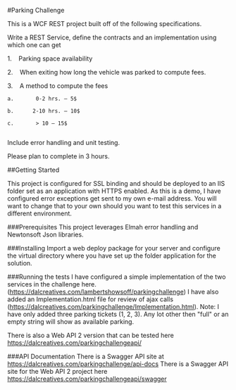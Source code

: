 ﻿#Parking Challenge

This is a WCF REST project built off of the following specifications.

Write a REST Service, define the contracts and an implementation using which one can get

  1.    Parking space availability

  2.    When exiting how long the vehicle was parked to compute fees.

  3.    A method to compute the fees

    a.       0-2 hrs. – 5$

    b.      2-10 hrs. – 10$

    c.       > 10 – 15$
	 
Include error handling and unit testing.

Please plan to complete in 3 hours.


##Getting Started

This project is configured for SSL binding and should be deployed to an IIS folder set as an application with HTTPS enabled.  As this is a demo, I have configured error exceptions get sent to my own e-mail address.  You will want to change that to your own should you want to test this services in a different environment.


###Prerequisites
This project leverages Elmah error handling and Newtonsoft Json libraries.

###Installing
Import a web deploy package for your server and configure the virtual directory where you have set up the folder application for the solution.

###Running the tests
I have configured a simple implementation of the two services in the challenge here.  (https://dalcreatives.com/lambertshowsoff/parkingchallenge)  I have also added an Implementation.html file for review of ajax calls (https://dalcreatives.com/parkingchallenge/Implementation.html).  Note:  I have only added three parking tickets (1, 2, 3).  Any lot other then "full" or an empty string will show as available parking.

There is also a Web API 2 version that can be tested here https://dalcreatives.com/parkingchallengeapi/ 

###API Documentation
There is a Swagger API site at https://dalcreatives.com/parkingchallenge/api-docs
There is a Swagger API site for the Web API 2 project here https://dalcreatives.com/parkingchallengeapi/swagger 